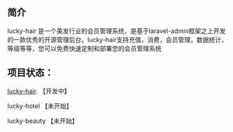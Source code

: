 ## 简介
lucky-hair 是一个美发行业的会员管理系统，是基于laravel-admin框架之上开发的一款优秀的开源管理后台。lucky-hair支持充值，消费，会员管理，数据统计，等级等等，您可以免费快速定制和部署您的会员管理系统

## 项目状态：

[lucky-hair](https://github.com/TonyyJp/lucky-hair).   【开发中】

lucky-hotel  【未开始】
  
lucky-beauty 【未开始】